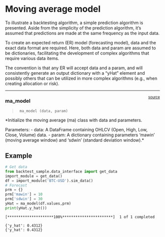 # Moving average model


<!-- WARNING: THIS FILE WAS AUTOGENERATED! DO NOT EDIT! -->

To illustrate a backtesting algorithm, a simple prediction algorithm is
presented. Aside from the simplicity of the prediction algorithm, it’s
assumed that predictions are made at the same frequency as the input
data.

To create an expected return (ER) model (forecasting model), data and
the exact data format are required. Here, both data and param are
assumed to be dictionaries, facilitating the development of complex
algorithms that require various data items.

The convention is that any ER will accept data and a param, and will
consistently generate an output dictionary with a “yHat” element and
possibly others that can be utilized in more complex algorithms (e.g.,
when creating allocation or risk).

------------------------------------------------------------------------

<a
href="https://github.com/silvaac/backtest_sample/blob/main/backtest_sample/er/ma_model.py#L11"
target="_blank" style="float:right; font-size:smaller">source</a>

### ma_model

>      ma_model (data, param)

\*Initialize the moving average (ma) class with data and parameters.

Parameters: - data: A DataFrame containing OHLCV (Open, High, Low,
Close, Volume) data. - param: A dictionary containing parameters ‘mawin’
(moving average window) and ‘sdwin’ (standard deviation window).\*

## Example

``` python
# Get data
from backtest_sample.data_interface import get_data
import_module = get_data()
df = import_module('BTC-USD').sim_data()
# Forecast
prm = {}
prm['mawin'] = 10
prm['sdwin'] = 30
yHat = ma_model(df.values,prm)
print(yHat.y_hat())
```

    [*********************100%***********************]  1 of 1 completed

    {'y_hat': 0.4312}
    {'y_hat': 0.4312}
